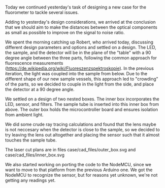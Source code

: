 Today we continued yesterday's task of designing a new case for the fluorometer to tackle several issues.

Adding to yesterday's design considerations, we arrived at the conclusion that we should aim to make the distances between the optical components as small as possible to improve on the signal to noise ratio.

We spent the morning catching up Robert, who arrived today, discussing different design parameters and options and settled on a design.
The LED, the sample, and the detector will be in the plane of the "table" with a 90 degree angle between the three parts, following the common approach for fluorescence measurements (https://de.wikipedia.org/wiki/Fluoreszenzspektroskopie).
In the previous iteration, the light was coupled into the sample from below. Due to the different shape of our new sample vessels, this approach led to "crowding" of the parts, so we decided to couple in the light from the side, and place the detector at a 90 degree angle.

We settled on a design of two nested boxes. The inner box incorporates the LED, sensor, and filters. The sample tube is inserted into this inner box from above. The outer box holds the microcontroller board and ensures isolation from ambient light.

We did some crude ray tracing calculations and found that the lens maybe is not neccesary when the detector is close to the sample, so we decided to try leaving the lens out altogether and placing the sensor such that it almost touches the sample tube.

The laser cut plans are in files case/cad\_files/outer\_box.svg and case/cad\_files/inner\_box.svg

We also started working on porting the code to the NodeMCU, since we want to move to that platform from the previous Arduino one. We got the NodeMCU to recognize the sensor, but for reasons yet unknown, we're not getting any readings yet.



